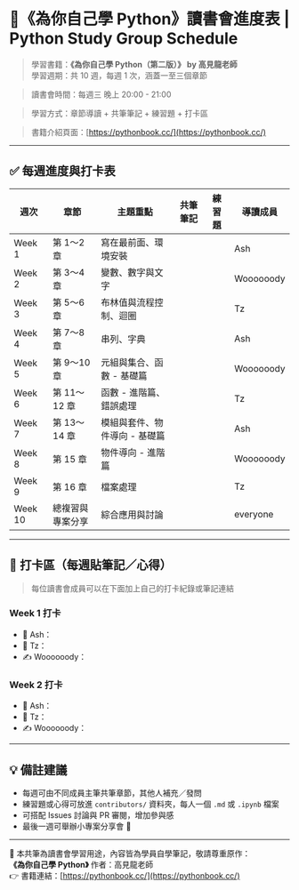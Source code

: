 # 🐍《為你自己學 Python》讀書會進度表 | Python Study Group Schedule

> 學習書籍：**《為你自己學 Python（第二版）》 by 高見龍老師**  
> 學習週期：共 10 週，每週 1 次，涵蓋一至三個章節

> 讀書會時間：每週三 晚上 20:00 - 21:00

> 學習方式：章節導讀 + 共筆筆記 + 練習題 + 打卡區  

> 書籍介紹頁面：[https://pythonbook.cc/](https://pythonbook.cc/)

---

## ✅ 每週進度與打卡表

| 週次 | 章節 | 主題重點 | 共筆筆記 | 練習題 | 導讀成員 |
|------|------|-----------|------------|--------|----------|
| Week 1 | 第 1～2 章 | 寫在最前面、環境安裝 |  |  | Ash |
| Week 2 | 第 3～4 章 | 變數、數字與文字 |  |  | Woooooody |
| Week 3 | 第 5～6 章 | 布林值與流程控制、迴圈 |  |  | Tz |
| Week 4 | 第 7～8 章 | 串列、字典 |  |  | Ash |
| Week 5 | 第 9～10 章 | 元組與集合、函數 - 基礎篇 |  |  | Woooooody |
| Week 6 | 第 11～12 章 | 函數 - 進階篇、錯誤處理 |  |  | Tz |
| Week 7 | 第 13～14 章 | 模組與套件、物件導向 - 基礎篇 |  |  | Ash |
| Week 8 | 第 15 章 | 物件導向 - 進階篇 |  |  | Woooooody |
| Week 9 | 第 16 章 | 檔案處理 |  |  | Tz |
| Week 10 | 總複習與專案分享 | 綜合應用與討論 |  |  | everyone |

---

## 📝 打卡區（每週貼筆記／心得）

> 每位讀書會成員可以在下面加上自己的打卡紀錄或筆記連結

### Week 1 打卡

- 🐣 Ash：
- 🧠 Tz：
- ✍️ Woooooody：

### Week 2 打卡

- 🐣 Ash：
- 🧠 Tz：
- ✍️ Woooooody：

---

## 💡 備註建議

- 每週可由不同成員主筆共筆章節，其他人補充／發問
- 練習題或心得可放進 `contributors/` 資料夾，每人一個 `.md` 或 `.ipynb` 檔案
- 可搭配 Issues 討論與 PR 審閱，增加參與感
- 最後一週可舉辦小專案分享會 🎉

---

📘 本共筆為讀書會學習用途，內容皆為學員自學筆記，敬請尊重原作：  
**《為你自己學 Python》** 作者：高見龍老師  
👉 書籍連結：[https://pythonbook.cc/](https://pythonbook.cc/)
